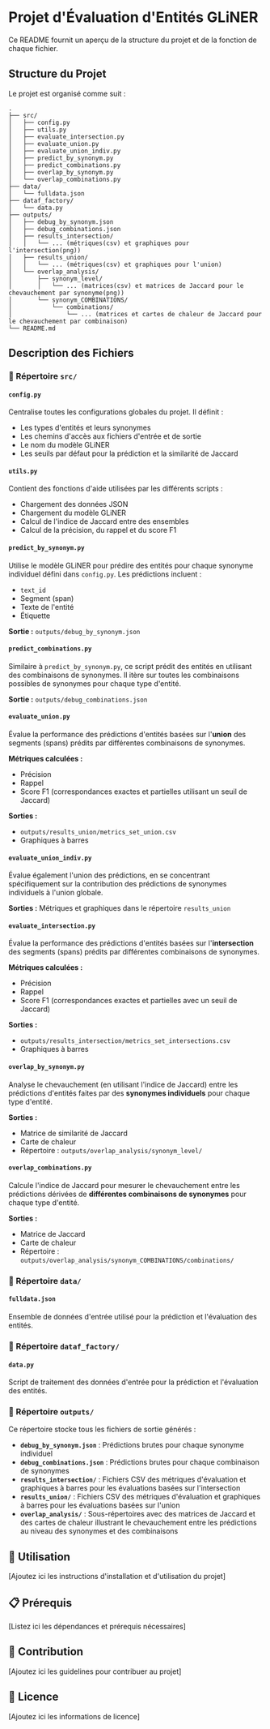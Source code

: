 # Projet d'Évaluation d'Entités GLiNER

Ce README fournit un aperçu de la structure du projet et de la fonction de chaque fichier.

## Structure du Projet

Le projet est organisé comme suit :

```
.
├── src/
│   ├── config.py
│   ├── utils.py
│   ├── evaluate_intersection.py
│   ├── evaluate_union.py
│   ├── evaluate_union_indiv.py
│   ├── predict_by_synonym.py
│   ├── predict_combinations.py
│   ├── overlap_by_synonym.py
│   └── overlap_combinations.py
├── data/
│   └── fulldata.json
├── dataf_factory/
│   └── data.py
├── outputs/
│   ├── debug_by_synonym.json
│   ├── debug_combinations.json
│   ├── results_intersection/
│   │   └── ... (métriques(csv) et graphiques pour l'intersection(png))
│   ├── results_union/
│   │   └── ... (métriques(csv) et graphiques pour l'union)
│   └── overlap_analysis/
│       ├── synonym_level/
│       │   └── ... (matrices(csv) et matrices de Jaccard pour le chevauchement par synonyme(png))
│       └── synonym_COMBINATIONS/
│           └── combinations/
│               └── ... (matrices et cartes de chaleur de Jaccard pour le chevauchement par combinaison)
└── README.md
```

## Description des Fichiers

### 📁 Répertoire `src/`

#### `config.py`
Centralise toutes les configurations globales du projet. Il définit :
- Les types d'entités et leurs synonymes
- Les chemins d'accès aux fichiers d'entrée et de sortie
- Le nom du modèle GLiNER
- Les seuils par défaut pour la prédiction et la similarité de Jaccard

#### `utils.py`
Contient des fonctions d'aide utilisées par les différents scripts :
- Chargement des données JSON
- Chargement du modèle GLiNER
- Calcul de l'indice de Jaccard entre des ensembles
- Calcul de la précision, du rappel et du score F1

#### `predict_by_synonym.py`
Utilise le modèle GLiNER pour prédire des entités pour chaque synonyme individuel défini dans `config.py`. Les prédictions incluent :
- `text_id`
- Segment (span)
- Texte de l'entité
- Étiquette

**Sortie :** `outputs/debug_by_synonym.json`

#### `predict_combinations.py`
Similaire à `predict_by_synonym.py`, ce script prédit des entités en utilisant des combinaisons de synonymes. Il itère sur toutes les combinaisons possibles de synonymes pour chaque type d'entité.

**Sortie :** `outputs/debug_combinations.json`

#### `evaluate_union.py`
Évalue la performance des prédictions d'entités basées sur l'**union** des segments (spans) prédits par différentes combinaisons de synonymes. 

**Métriques calculées :**
- Précision
- Rappel
- Score F1 (correspondances exactes et partielles utilisant un seuil de Jaccard)

**Sorties :**
- `outputs/results_union/metrics_set_union.csv`
- Graphiques à barres

#### `evaluate_union_indiv.py`
Évalue également l'union des prédictions, en se concentrant spécifiquement sur la contribution des prédictions de synonymes individuels à l'union globale.

**Sorties :** Métriques et graphiques dans le répertoire `results_union`

#### `evaluate_intersection.py`
Évalue la performance des prédictions d'entités basées sur l'**intersection** des segments (spans) prédits par différentes combinaisons de synonymes.

**Métriques calculées :**
- Précision
- Rappel
- Score F1 (correspondances exactes et partielles avec un seuil de Jaccard)

**Sorties :**
- `outputs/results_intersection/metrics_set_intersections.csv`
- Graphiques à barres

#### `overlap_by_synonym.py`
Analyse le chevauchement (en utilisant l'indice de Jaccard) entre les prédictions d'entités faites par des **synonymes individuels** pour chaque type d'entité.

**Sorties :**
- Matrice de similarité de Jaccard
- Carte de chaleur
- Répertoire : `outputs/overlap_analysis/synonym_level/`

#### `overlap_combinations.py`
Calcule l'indice de Jaccard pour mesurer le chevauchement entre les prédictions dérivées de **différentes combinaisons de synonymes** pour chaque type d'entité.

**Sorties :**
- Matrice de Jaccard
- Carte de chaleur
- Répertoire : `outputs/overlap_analysis/synonym_COMBINATIONS/combinations/`

### 📁 Répertoire `data/`

#### `fulldata.json`
Ensemble de données d'entrée utilisé pour la prédiction et l'évaluation des entités.

### 📁 Répertoire `dataf_factory/`

#### `data.py`
Script de traitement des données d'entrée pour la prédiction et l'évaluation des entités.

### 📁 Répertoire `outputs/`

Ce répertoire stocke tous les fichiers de sortie générés :

- **`debug_by_synonym.json`** : Prédictions brutes pour chaque synonyme individuel
- **`debug_combinations.json`** : Prédictions brutes pour chaque combinaison de synonymes
- **`results_intersection/`** : Fichiers CSV des métriques d'évaluation et graphiques à barres pour les évaluations basées sur l'intersection
- **`results_union/`** : Fichiers CSV des métriques d'évaluation et graphiques à barres pour les évaluations basées sur l'union
- **`overlap_analysis/`** : Sous-répertoires avec des matrices de Jaccard et des cartes de chaleur illustrant le chevauchement entre les prédictions au niveau des synonymes et des combinaisons

## 🚀 Utilisation

[Ajoutez ici les instructions d'installation et d'utilisation du projet]

## 📋 Prérequis

[Listez ici les dépendances et prérequis nécessaires]

## 🤝 Contribution

[Ajoutez ici les guidelines pour contribuer au projet]

## 📄 Licence

[Ajoutez ici les informations de licence]
